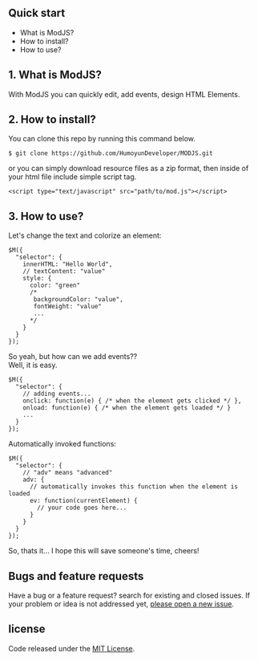
## Quick start

- What is ModJS?
- How to install?
- How to use?

## 1. What is ModJS?
With ModJS you can quickly edit, add events, design HTML Elements. 

## 2. How to install?
You can clone this repo by running this command below.
```
$ git clone https://github.com/HumoyunDeveloper/MODJS.git
```
or you can simply download resource files as a zip format, then 
inside of your html file include simple script tag.

```
<script type="text/javascript" src="path/to/mod.js"></script>
```

## 3. How to use?
Let's change the text and colorize an element:
```
$M({
  "selector": {
    innerHTML: "Hello World",
    // textContent: "value"
    style: {
      color: "green"
      /* 
       backgroundColor: "value",
       fontWeight: "value"
       ...
      */
    }
  }
});
```
So yeah, but how can we add events??
<br>
Well, it is easy.
```
$M({
  "selector": {
    // adding events...
    onclick: function(e) { /* when the element gets clicked */ },
    onload: function(e) { /* when the element gets loaded */ }
    ...
  }
});
```
Automatically invoked functions:
```
$M({
  "selector": {
    // "adv" means "advanced"
    adv: {
      // automatically invokes this function when the element is loaded
      ev: function(currentElement) {
        // your code goes here...
      }
    }
  }
});
```

So, thats it... I hope this will save someone's time, cheers!

## Bugs and feature requests

Have a bug or a feature request? search for existing and closed issues. If your problem or idea is not addressed yet, [please open a new issue](https://github.com/HumoyunDeveloper/MODJS/issues/new).

## license
Code released under the [MIT License](https://github.com/HumoyunDeveloper/MODJS/blob/master/LICENSE).

